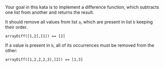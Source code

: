 Your goal in this kata is to implement a difference function, which subtracts one list from another and returns the result.

It should remove all values from list `a`, which are present in list `b` keeping their order.


```
arrayDiff([1,2],[1]) == [2]
```
If a value is present in `b`, all of its occurrences must be removed from the other:

```
arrayDiff([1,2,2,2,3],[2]) == [1,3]
```